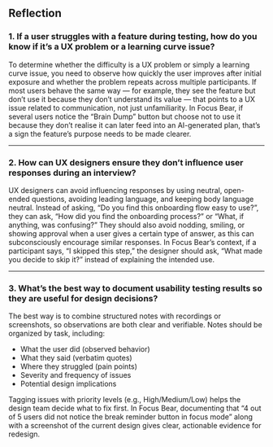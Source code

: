 ## Reflection

### 1. If a user struggles with a feature during testing, how do you know if it’s a UX problem or a learning curve issue?
To determine whether the difficulty is a UX problem or simply a learning curve issue, you need to observe how quickly the user improves after initial exposure and whether the problem repeats across multiple participants. If most users behave the same way — for example, they see the feature but don’t use it because they don’t understand its value — that points to a UX issue related to communication, not just unfamiliarity. In Focus Bear, if several users notice the “Brain Dump” button but choose not to use it because they don’t realise it can later feed into an AI-generated plan, that’s a sign the feature’s purpose needs to be made clearer.

---

### 2. How can UX designers ensure they don’t influence user responses during an interview?
UX designers can avoid influencing responses by using neutral, open-ended questions, avoiding leading language, and keeping body language neutral. Instead of asking, “Do you find this onboarding flow easy to use?”, they can ask, “How did you find the onboarding process?” or “What, if anything, was confusing?” They should also avoid nodding, smiling, or showing approval when a user gives a certain type of answer, as this can subconsciously encourage similar responses. In Focus Bear’s context, if a participant says, “I skipped this step,” the designer should ask, “What made you decide to skip it?” instead of explaining the intended use.

---

### 3. What’s the best way to document usability testing results so they are useful for design decisions?
The best way is to combine structured notes with recordings or screenshots, so observations are both clear and verifiable. Notes should be organized by task, including:

- What the user did (observed behavior)  
- What they said (verbatim quotes)  
- Where they struggled (pain points)  
- Severity and frequency of issues  
- Potential design implications  

Tagging issues with priority levels (e.g., High/Medium/Low) helps the design team decide what to fix first. In Focus Bear, documenting that “4 out of 5 users did not notice the break reminder button in focus mode” along with a screenshot of the current design gives clear, actionable evidence for redesign.

